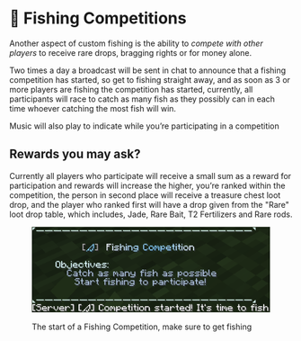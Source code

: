 # 🏅 Fishing Competitions

Another aspect of custom fishing is the ability to _compete with other players_ to receive rare drops, bragging rights or for money alone.

Two times a day a broadcast will be sent in chat to announce that a fishing competition has started, so get to fishing straight away, and as soon as 3 or more players are fishing the competition has started, currently, all participants will race to catch as many fish as they possibly can in each time whoever catching the most fish will win.

Music will also play to indicate while you’re participating in a competition

## Rewards you may ask?

Currently all players who participate will receive a small sum as a reward for participation and rewards will increase the higher, you’re ranked within the competition, the person in second place will receive a treasure chest loot drop, and the player who ranked first will have a drop given from the "Rare" loot drop table, which includes, Jade, Rare Bait, T2 Fertilizers and Rare rods.



<figure><img src="../.gitbook/assets/image (8).png" alt=""><figcaption><p>The start of a Fishing Competition, make sure to get fishing</p></figcaption></figure>
